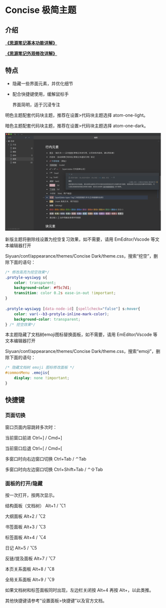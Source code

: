 # Concise 极简主题

## 介绍

[**《思源笔记基本功能详解》**](https://www.yuque.com/u25584857/ryp75p/cd49lz)

[**《思源笔记外观修改详解》**](https://www.yuque.com/u25584857/ryp75p/sgf58w)



## 特点

* 隐藏一些界面元素，并优化细节

* 配合快捷键使用，缓解鼠标手

  界面简明，适于沉浸专注

明色主题配套代码块主题，推荐在设置>代码块主题选择 atom-one-light。

暗色主题配套代码块主题，推荐在设置>代码块主题选择 atom-one-dark。



![preview](preview.png)



新版主题将删除线设置为挖空复习效果，如不需要，请用 EmEditor/Vscode 等文本编辑器打开

Siyuan/conf/appearance/themes/Concise Dark/theme.css，搜索“挖空”，删除下面的语句：

```css
/* 修改高亮为挖空效果*/
.protyle-wysiwyg s{
    color: transparent;
    background-color: #f5c7d1;
    transition: color 0.2s ease-in-out !important;
}

.protyle-wysiwyg [data-node-id] [spellcheck="false"] s:hover{
    color: var(--b3-protyle-inline-mark-color);
    background-color: transparent;
} /* 挖空效果*/
```

本主题隐藏了文档树emoji图标替换面板，如不需要，请用 EmEditor/Vscode 等文本编辑器打开

Siyuan/conf/appearance/themes/Concise Dark/theme.css，搜索“emoji”，删除下面的语句：

```css
/* 隐藏文档树 emoji 图标修改面板 */
#commonMenu .emojis{
    display: none !important;
}
```

## 快捷键

### 页面切换

窗口页面内容跳转多次时：

当前窗口前进 Ctrl+] / Cmd+]

当前窗口后退 Ctrl+[ / Cmd+[

多窗口时向右边窗口切换 Ctrl+Tab / ⌃Tab

多窗口时向左边窗口切换 Ctrl+Shift+Tab / ⌃⇧Tab

### 面板的打开/隐藏

按一次打开，按两次显示。

结构面板（文档树） Alt+1 / ⌥1

大纲面板 Alt+2 / ⌥2

书签面板 Alt+3 / ⌥3

标签面板 Alt+4 / ⌥4

日记 Alt+5 / ⌥5

反链/提及面板 Alt+7 / ⌥7

本页关系面板 Alt+8 / ⌥8

全局关系面板 Alt+9 / ⌥9



如果文档树和标签面板同时出现，左边栏关闭按 Alt+4 再按 Alt+，以此类推。

其他快捷键请参考“设置面板>快捷键”以及官方文档。













